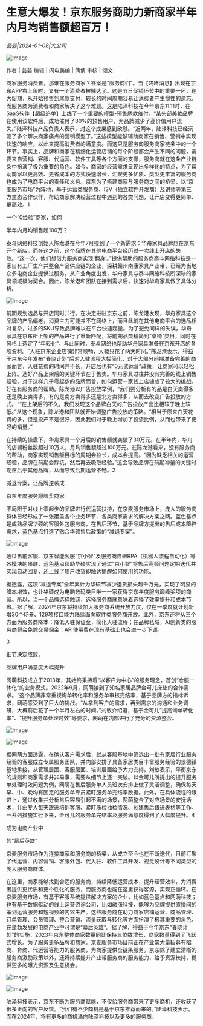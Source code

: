 # 生意大爆发！京东服务商助力新商家半年内月均销售额超百万！

*芸芸|2024-01-08|大公司*

![Image](https://p3-sign.toutiaoimg.com/tos-cn-i-axegupay5k/38ffa41f622c42da9dbf31680ead261a~noop.image?_iz=58558&from=article.pc_detail&lk3s=953192f4&x-expires=1705847789&x-signature=k4Or5UqJ%2BJAAuXNqU0KOiyzO2to%3D)

作者 | 芸芸 编辑 | 闪电美编 | 倩倩 审核 | 颂文

商家服务消费者，那谁在服务商家？答案是“服务商们”。当【咚咚消息】出现在京东APP右上角时，又有一个消费者被触达了。这是节日促销环节中的重要一环，在大促期，从开始预售到尾款支付，较长的时间周期容易让消费者产生惯性的遗忘，而服务商为消费者和商家解决了这个难题。这是陆泽科技在今年京东11.11时，在SaaS软件【超级追单】上线了一个重要的模型-预售尾款催付。“某头部美妆品牌在使用该软件后，成功催付了80%的预售用户，为品牌减少了高价值用户流失。”陆泽科技产品负责人表示，对这个成果感到欣慰。“近两年，陆泽科技已经沉淀了多个解决商家痛点的营销模型了。”这些模型能够辅助商家在销售、营销中实现快速的响应，以此来提高消费者的满意度。而这只是服务商服务商家链条中的一个环节。事实上，品牌和商家在精细化运营店铺的每个阶段都会产生不同的问题，需要来自营销、客服、代运营、软件工具等各个方面的支撑，服务商就在这条产业链条中扮演了极为重要的角色。如今，商家的经营需求呈现出多样化的特点，为了帮助商家以更高效、更省成本的方式快速增长，汇聚更多优质、类型更丰富的服务商也成为了电商平台的责任和义务。京东为了搭建商家与服务商之间的桥梁，以“京麦服务市场”为阵地，基于运营类服务商、ISV（独立软件开发商）及讲师等第三方生态合作伙伴，帮助商家解决经营过程中遇到的各类问题，让开店变得更简单、更高效。1

一个“0经验”商家，如何

半年内月均销售超100万？

泰斗网络科技创始人陈龙港在今年7月接到了一个新需求：华舟家具品牌想在京东开个新店。而在这之前，这个品牌在其他电商平台经历过一次线上开店的失败。“这一次，他们想借力服务商实现‘翻身’。”提供帮助的服务商泰斗网络科技是一家自有工厂生产并整合产品供应链的企业，深耕赣州南康家具产业带，已经为当地众多电商企业提供过服务。从产业角度出发，华舟家具与泰斗网络科技所深耕的家具领域极为契合。因此，陈龙港和团队在接到需求后，快速对华舟家具做了具体分析。

![Image](https://p3-sign.toutiaoimg.com/tos-cn-i-twdt4qpehh/a56576f96c8647ca8e24b425d36b2726~noop.image?_iz=58558&from=article.pc_detail&lk3s=953192f4&x-expires=1705847789&x-signature=SBXVbnVRaqQPkx%2FGy%2F4DZPmtQ5c%3D)

前期规划选品与开店同时并行。在决定进驻京东之前，陈龙港发现，华舟家具这个品牌的产品偏老，消费主力可能并不在网络上，而且此前在其他电商平台的选品相对复杂，过多的SKU导致品牌难以在平台快速起量。为了避免同样的失误，华舟家具在京东所上架的产品进行了重新匹配，将前期品类精简到“桌椅”类目，同时在风格上选定了“年轻化”。与此同时，泰斗网络也帮助华舟家具准备在京东开店的各项资料。“入驻京东企业店铺非常顺畅，大概只花了两天时间。”陈龙港表示，得益于京东今年发布“春晓计划”后对入驻流程大幅简化，对于大部分前期准备完善的商家而言，入驻花费的时间并不长，开店后也有“0元试运营”政策，让商家可以轻松上阵。选好产品上架后的关键环节在于售卖。华舟家具过往并没有完善的线上销售经验，对于这样几乎零起步的品牌而言，如何运营一家线上店铺成了较大的挑战。好在有服务商的帮助。陈龙港以广告投放举例，“我们要分析有的品是白天卖得多还是晚上卖得多，有的是南方卖得多还是北方卖得多，从而去改变广告投放的方式。““在上架后的不久，我们发现这个品牌白天的广告投放产出比相较于晚上较低。”从这个现象，陈龙港和团队就开始调整广告投放的策略。“相当于原来白天花费的多，但是投产不是很好，因此我们对于晚上增加了投流比例，从而也带来了更好的销量。”

在持续的操盘下，华舟家具一个月后的销售额就突破了30万元。在半年内，华舟的店铺粉丝数超过10万人，月均销售额超过100万元。在陈龙港看来，没有服务商的帮助，商家实现销售额目标的周期会拉长，成本会提高。“因为缺乏相关的运营经验，品牌在前期会踩坑，然后再去吸取经验。”这会导致品牌在前期冲量的关键时期落后于其他品牌，从而导致后期运营不畅。2

减退专案，让品牌逆袭成

京东年度服务巅峰奖商家

不局限于对线上零起步的品牌进行代运营扶持，在京麦服务市场上，庞大的服务商群体已经形成了一张覆盖各个业务环节、各类商家需求的解决方案之网。蓝色基点是成熟品牌华硕的客服外包服务商，在售后环节，基于品牌方提出的售后成本降控需求，蓝色基点打造了贴合华硕售后政策的“减退专案”。

![Image](https://p3-sign.toutiaoimg.com/tos-cn-i-twdt4qpehh/921a4dae08d445349aa33c0780bbcac5~noop.image?_iz=58558&from=article.pc_detail&lk3s=953192f4&x-expires=1705847789&x-signature=cwZ9b1RYkd7fkEcf2IWlTiTYe4w%3D)

通过售前客服、京东智能客服“京小智”及服务商自研RPA（机器人流程自动化）等各模块的串联，蓝色基点帮助华硕实现了通过“京小智”将售后高频问题定期迭代并实现自动回复，还上线了用户收货即触达提醒如何使用的功能。

据透露，这项“减退专案“全年累计为华硕节减少退货损失超千万元，实现了明显的降本增效，也让华硕成为电脑数码类目唯一一家获得京东年度服务巅峰奖项的商家。所以，当一个品牌选择触网，选择服务商就意味着选择了效率提升和成本节省。据了解，2024年京东将持续加大服务商系统开放力度，仅在一季度就计划新增30个场景、129项接口能力陆续面向软件类服务商开放。此外，京东还将从三个方面为服务商降本：降低入驻保证金，简化入驻流程；在品牌私域，AI创新类的服务商将会免除交易佣金；API使用费在现有基础上也会进一步下调。

3

细节决定成败，

品牌用户满意度大幅提升

网萌科技成立于2013年，其始终秉持着“以客户为中心”的服务理念，首创“仓服一体化”的业务模式。2022年9月，网萌接到了知名家居品牌金可儿床垫的合作需求。“这个品牌非常重视询单转化率和服务单审核完结率，基于品牌方的指标诉求，网萌感受到了巨大的挑战。“从拿到客户的需求，再到需求的沟通和业务调研，大概前后花了一个半月左右的时间。”刘敏介绍道，基于金可儿“提高询单转化率”、“提升服务单处理时效”等要求，网萌在内部进行了充分的资源整合。

![Image](https://p3-sign.toutiaoimg.com/tos-cn-i-twdt4qpehh/0004ae2d38944b909d20ddab0f445b43~noop.image?_iz=58558&from=article.pc_detail&lk3s=953192f4&x-expires=1705847789&x-signature=IkTy%2BrYDKV2Dm0UrGncg8CO0eiY%3D)

![Image](https://p3-sign.toutiaoimg.com/tos-cn-i-twdt4qpehh/43df43597c904f1cbbfa696be7dcb616~noop.image?_iz=58558&from=article.pc_detail&lk3s=953192f4&x-expires=1705847789&x-signature=Bx4UxI1%2BAjLiIu2RKXAivRevbQ4%3D)

据网萌方面透露，在确认客户需求后，就从客服基地中筛选出一批有家居行业服务经验的客服成立专属服务团队，并内部安排了具备家居类目丰富服务经验的景德镇基地承接，从管理层面、客服层面、培训层面给予大力支持。刘敏表示，平衡京东的规则和商家需求并非易事，需要从细节上逐一突破。以金可儿所提出的提升服务单处理时效问题为例，网萌在售后服务单人员班次安排上做了灵活调整，确保每天早、中、晚均有固定的服务单专员紧盯服务单完结率数据。此外，在具体流程的跟进上，通过收集并分析售后容易引起不满的场景，网萌整合了对应场景的安抚话术，并由专人每天跟进培训客服、紧盯质检抽检情况、创建售后跟进表格等工作。一系列措施实行下来，金可儿的服务单完结率及服务满意度得到了大幅度提升。4

成为电商产业中

的“幕后英雄”

京麦服务市场作为连接商家和服务商的桥梁，从成立至今也在不断迭代，目前汇聚了代运营、内容营销、客服外包、代入驻、软件工具开发、视觉设计等不同类型的庞大服务商群体。

在这里，商家能够找到合适的服务商，持续降低运营成本，提升经营效率，为消费者提供更优质和更个性化的服务，而服务商也能在这里获得客源，实现正循环。在京麦服务市场，有基于客服系统提供解决方案的企业，比如蓝色基点和网萌科技；也有基于数据驱动的线上运营咨询公司，比如融涨科技，能够为品牌提供直播间的策划运营服务和短视频的内容生产。这些服务商在助力商家店铺运营、商品管理、订单管理、会员管理、整合营销、流量获取与转化等方面扮演了极其重要的角色，在蓬勃发展的电商产业中可谓是“幕后英雄”。据了解，得益于今年京东“春晓计划”的实施，2023年京东整体商家数量同比保持三位数增长，商家数量得到了飞跃式增长。为了服务更多品牌和商家，京麦服务市场目前正在产业带大量招募有招商、育商、代运营等能力的服务商，为商家提供全链条服务。京东除了建立清晰的服务商激励政策以外，还将持续提升产业带服务商的服务能力，给予资源扶持，提供更多的曝光资源及生意机会。

![Image](https://p3-sign.toutiaoimg.com/tos-cn-i-twdt4qpehh/5100fd59ab3f41ff9056a55e810ed101~noop.image?_iz=58558&from=article.pc_detail&lk3s=953192f4&x-expires=1705847789&x-signature=CvsdymbX4rKE9OUF6mRdpQHVILU%3D)

![Image](https://p3-sign.toutiaoimg.com/tos-cn-i-twdt4qpehh/4ae699710712438ab3ee43fb9f32bca7~noop.image?_iz=58558&from=article.pc_detail&lk3s=953192f4&x-expires=1705847789&x-signature=Ar43eZHIvwODtREdKVQsLIXdKLQ%3D)

陆泽科技表示，京东不断为服务商赋能，不仅给服务商带来了更多商机，还收获了很多正向的客户反馈。“我们有不少商机是基于京东推荐而来的。”陆泽科技表示。而在2024年，将有更多的商机涌向陆泽科技以及更多的服务商。

